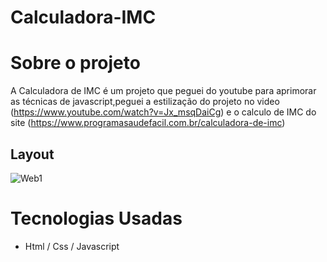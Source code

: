 # Calculadora-IMC

# Sobre o projeto

A Calculadora de IMC é um projeto que peguei do youtube para aprimorar as técnicas de javascript,peguei a estilização do projeto no video (https://www.youtube.com/watch?v=Jx_msqDaiCg) e o calculo de IMC do site (https://www.programasaudefacil.com.br/calculadora-de-imc)

## Layout

![Web1](https://github.com/darlanbbs/imgs/blob/main/calculadora%20imc.png)


# Tecnologias Usadas

- Html / Css / Javascript
